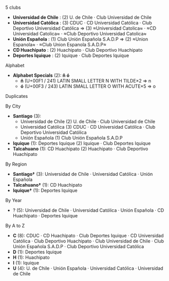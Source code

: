 5 clubs

- **Universidad de Chile** : (2) U. de Chile · Club Universidad de Chile
- **Universidad Católica** : (3) CDUC · CD Universidad Católica · Club Deportivo Universidad Católica ⇒ (3) ≈Universidad Catolica≈ · ≈CD Universidad Catolica≈ · ≈Club Deportivo Universidad Catolica≈
- **Unión Española** : (1) Club Unión Española S.A.D.P ⇒ (2) ≈Union Espanola≈ · ≈Club Union Espanola S.A.D.P≈
- **CD Huachipato** : (2) Huachipato · Club Deportivo Huachipato
- **Deportes Iquique** : (2) Iquique · Club Deportes Iquique




Alphabet

- **Alphabet Specials** (2):  **ñ**  **ó** 
  - **ñ** (U+00F1 / 241) LATIN SMALL LETTER N WITH TILDE×2 ⇒ n
  - **ó** (U+00F3 / 243) LATIN SMALL LETTER O WITH ACUTE×5 ⇒ o




Duplicates





By City

- **Santiago** (3): 
  - Universidad de Chile  (2) U. de Chile · Club Universidad de Chile
  - Universidad Católica  (3) CDUC · CD Universidad Católica · Club Deportivo Universidad Católica
  - Unión Española  (1) Club Unión Española S.A.D.P
- **Iquique** (1): Deportes Iquique  (2) Iquique · Club Deportes Iquique
- **Talcahuano** (1): CD Huachipato  (2) Huachipato · Club Deportivo Huachipato




By Region

- **Santiago†** (3):   Universidad de Chile · Universidad Católica · Unión Española
- **Talcahuano†** (1):   CD Huachipato
- **Iquique†** (1):   Deportes Iquique




By Year

- ? (5):   Universidad de Chile · Universidad Católica · Unión Española · CD Huachipato · Deportes Iquique






By A to Z

- **C** (8): CDUC · CD Huachipato · Club Deportes Iquique · CD Universidad Católica · Club Deportivo Huachipato · Club Universidad de Chile · Club Unión Española S.A.D.P · Club Deportivo Universidad Católica
- **D** (1): Deportes Iquique
- **H** (1): Huachipato
- **I** (1): Iquique
- **U** (4): U. de Chile · Unión Española · Universidad Católica · Universidad de Chile




